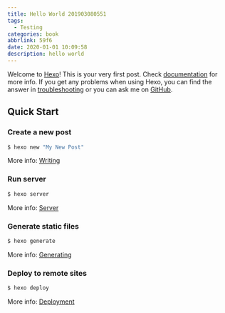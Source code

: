 ```yaml
---
title: Hello World 201903080551
tags:
  - Testing
categories: book
abbrlink: 59f6
date: 2020-01-01 10:09:58
description: hello world
---
```

Welcome to [Hexo][1]! This is your very first post. Check [documentation][2] for more info. If you get any problems when using Hexo, you can find the answer in [troubleshooting][3] or you can ask me on [GitHub][4].

## Quick Start

### Create a new post

``` bash
$ hexo new "My New Post"
```

More info: [Writing][5]

### Run server

``` bash
$ hexo server
```

More info: [Server][6]

### Generate static files

``` bash
$ hexo generate
```

More info: [Generating][7]

### Deploy to remote sites

``` bash
$ hexo deploy
```

More info: [Deployment][8]

[1]:	https://hexo.io/
[2]:	https://hexo.io/docs/
[3]:	https://hexo.io/docs/troubleshooting.html
[4]:	https://github.com/hexojs/hexo/issues
[5]:	https://hexo.io/docs/writing.html
[6]:	https://hexo.io/docs/server.html
[7]:	https://hexo.io/docs/generating.html
[8]:	https://hexo.io/docs/deployment.html